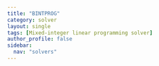 ```yaml
---
title: "BINTPROG"
category: solver
layout: single
tags: [Mixed-integer linear programming solver]
author_profile: false
sidebar:
  nav: "solvers"
---
```

